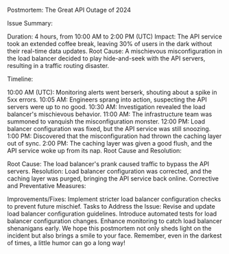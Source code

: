 Postmortem: The Great API Outage of 2024

Issue Summary:

Duration: 4 hours, from 10:00 AM to 2:00 PM (UTC)
Impact: The API service took an extended coffee break, leaving 30% of users in the dark without their real-time data updates.
Root Cause:
A mischievous misconfiguration in the load balancer decided to play hide-and-seek with the API servers, resulting in a traffic routing disaster.

Timeline:

10:00 AM (UTC): Monitoring alerts went berserk, shouting about a spike in 5xx errors.
10:05 AM: Engineers sprang into action, suspecting the API servers were up to no good.
10:30 AM: Investigation revealed the load balancer's mischievous behavior.
11:00 AM: The infrastructure team was summoned to vanquish the misconfiguration monster.
12:00 PM: Load balancer configuration was fixed, but the API service was still snoozing.
1:00 PM: Discovered that the misconfiguration had thrown the caching layer out of sync.
2:00 PM: The caching layer was given a good flush, and the API service woke up from its nap.
Root Cause and Resolution:

Root Cause: The load balancer's prank caused traffic to bypass the API servers.
Resolution: Load balancer configuration was corrected, and the caching layer was purged, bringing the API service back online.
Corrective and Preventative Measures:

Improvements/Fixes: Implement stricter load balancer configuration checks to prevent future mischief.
Tasks to Address the Issue:
Revise and update load balancer configuration guidelines.
Introduce automated tests for load balancer configuration changes.
Enhance monitoring to catch load balancer shenanigans early.
We hope this postmortem not only sheds light on the incident but also brings a smile to your face. Remember, even in the darkest of times, a little humor can go a long way!





